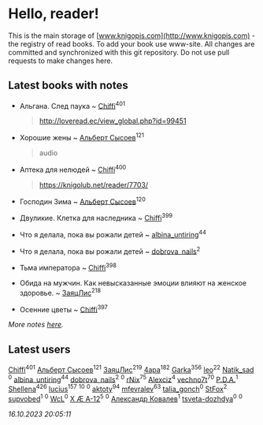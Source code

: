 # Hello, reader!
This is the main storage of [www.knigopis.com](http://www.knigopis.com) - the registry of read books.
To add your book use www-site. All changes are committed and synchronized with this git repository.
Do not use pull requests to make changes here.


## Latest books with notes
* Альгана. След паука ~ [Chiffi](users/105/105831994080785626680-google)<sup>401</sup>
    > http://loveread.ec/view_global.php?id=99451

* Хорошие жены ~ [Альберт Сысоев](users/474/47446642-vkontakte)<sup>121</sup>
    > audio

* Аптека для нелюдей ~ [Chiffi](users/105/105831994080785626680-google)<sup>400</sup>
    > https://knigolub.net/reader/7703/

* Господин Зима ~ [Альберт Сысоев](users/474/47446642-vkontakte)<sup>120</sup>

* Двуликие. Клетка для наследника ~ [Chiffi](users/105/105831994080785626680-google)<sup>399</sup>

* Что я делала, пока вы рожали детей ~ [albina_untiring](users/257/2579695-vkontakte)<sup>44</sup>

* Что я делала, пока вы рожали детей ~ [dobrova_nails](users/606/6069210-vkontakte)<sup>2</sup>

* Тьма императора ~ [Chiffi](users/105/105831994080785626680-google)<sup>398</sup>

* Обида на мужчин. Как невысказанные эмоции влияют на женское здоровье. ~ [ЗаяцЛис](users/112/112388384595246311466-google)<sup>218</sup>

* Осенние цветы ~ [Chiffi](users/105/105831994080785626680-google)<sup>397</sup>


_More notes [here](latest_books_with_notes.md)._


## Latest users
[Chiffi](users/105/105831994080785626680-google)<sup>401</sup> 
[Альберт Сысоев](users/474/47446642-vkontakte)<sup>121</sup> 
[ЗаяцЛис](users/112/112388384595246311466-google)<sup>219</sup> 
[4apa](users/117/117392596378069249667-google)<sup>182</sup> 
[Garka](users/115/115753719718250012620-google)<sup>356</sup> 
[leo](users/106/106915386474260202605-google)<sup>22</sup> 
[Natik_sad ](users/108/108898237485217151983-google)<sup>0</sup> 
[albina_untiring](users/257/2579695-vkontakte)<sup>44</sup> 
[dobrova_nails](users/606/6069210-vkontakte)<sup>2</sup> 
[](users/112/112239748706900948406-google)<sup>0</sup> 
[rNix](users/227/22742452-yandex)<sup>75</sup> 
[Alexciz](users/104/104402554069177138887-google)<sup>4</sup> 
[vechno7t](users/102/102483077884312127500-google)<sup>70</sup> 
[P.D.A.](users/101/101885615006241630614-google)<sup>1</sup> 
[Shellena](users/134/13413591548892934957-mailru)<sup>426</sup> 
[lucius](users/838/83820536-yandex)<sup>157</sup> 
[](users/101/101368518035734751027-google)<sup>10</sup> 
[](users/115/115095777313809768381-google)<sup>0</sup> 
[aktoty](users/275/275766107-vkontakte)<sup>94</sup> 
[mfevralev](users/140/140966150-vkontakte)<sup>63</sup> 
[talia_gonch](users/116/116727437007720956503-google)<sup>0</sup> 
[StFox](users/108/10824953-yandex)<sup>2</sup> 
[supvobed](users/111/111120684537115120803-google)<sup>1</sup> 
[](users/108/108689900996785507657-google)<sup>0</sup> 
[WcL](users/106/106758454733805717947-google)<sup>0</sup> 
[X Æ A-12](users/115/115609550904757194526-google)<sup>5</sup> 
[](users/112/112452730042794139520-google)<sup>0</sup> 
[Александр Ковалев](users/141/14161137020827113329-mailru)<sup>1</sup> 
[tsveta-dozhdya](users/983/983485507-yandex)<sup>0</sup> 
[](users/116/116461044320164710012-google)<sup>0</sup> 


_16.10.2023 20:05:11_
